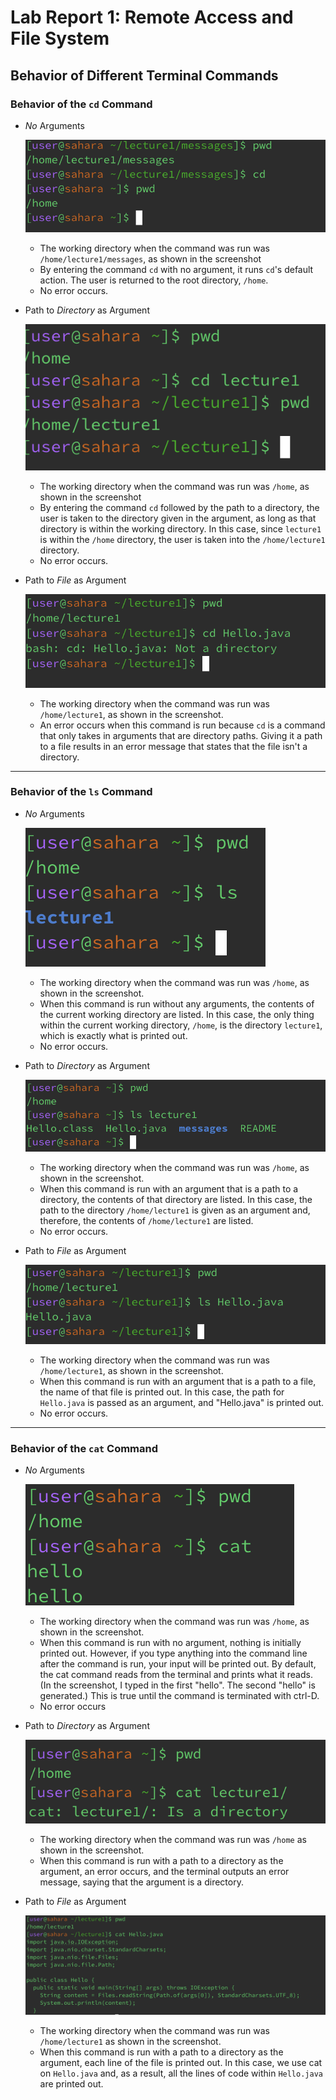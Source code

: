 # Lab Report 1: Remote Access and File System
## Behavior of Different Terminal Commands
### Behavior of the `cd` Command
   * _No_ Arguments

     ![Image](/cd/noArgument.png)
     * The working directory when the command was run was `/home/lecture1/messages`, as shown in the screenshot
     * By entering the command `cd` with no argument, it runs `cd`'s default action. The user is returned to the root directory, `/home`. 
     * No error occurs.  
   * Path to _Directory_ as Argument

     ![Image](/cd/pathToDirectory.png)
     * The working directory when the command was run was `/home`, as shown in the screenshot
     * By entering the command `cd` followed by the path to a directory, the user is taken to the directory given in the argument, as long as that directory is within the working directory. In this case, since `lecture1` is within the `/home` directory, the user is taken into the `/home/lecture1` directory.
     * No error occurs.
   * Path to _File_ as Argument

     ![Image](/cd/pathToFile.png)
     * The working directory when the command was run was `/home/lecture1`, as shown in the screenshot.
     * An error occurs when this command is run because `cd` is a command that only takes in arguments that are directory paths. Giving it a path to a file results in an error message that states that the file isn't a directory. 
  ---

### Behavior of the `ls` Command
   * _No_ Arguments

     ![Image](/ls/noArgument.png)
     * The working directory when the command was run was `/home`, as shown in the screenshot.
     * When this command is run without any arguments, the contents of the current working directory are listed. In this case, the only thing within the current working directory, `/home`, is the directory `lecture1`, which is exactly what is printed out.
     * No error occurs.  
   * Path to _Directory_ as Argument

     ![Image](/ls/pathToDirectory.png)
     * The working directory when the command was run was `/home`, as shown in the screenshot.
     * When this command is run with an argument that is a path to a directory, the contents of that directory are listed. In this case, the path to the directory `/home/lecture1` is given as an argument and, therefore, the contents of `/home/lecture1` are listed.
     * No error occurs. 
   * Path to _File_ as Argument

     ![Image](/ls/pathToFile.png)
     * The working directory when the command was run was `/home/lecture1`, as shown in the screenshot.
     * When this command is run with an argument that is a path to a file, the name of that file is printed out. In this case, the path for `Hello.java` is passed as an argument, and "Hello.java" is printed out.
     * No error occurs. 
---

### Behavior of the `cat` Command
   * _No_ Arguments

     ![Image](/cat/noArgument.png)
     * The working directory when the command was run was `/home`, as shown in the screenshot.
     * When this command is run with no argument, nothing is initially printed out. However, if you type anything into the command line after the command is run, your input will be printed out. By default, the cat command reads from the terminal and prints what it reads. (In the screenshot, I typed in the first "hello". The second "hello" is generated.) This is true until the command is terminated with ctrl-D.
     * No error occurs
   * Path to _Directory_ as Argument

     ![Image](/cat/pathToDirectory.png)
     * The working directory when the command was run was `/home` as shown in the screenshot.
     * When this command is run with a path to a directory as the argument, an error occurs, and the terminal outputs an error message, saying that the argument is a directory. 
   * Path to _File_ as Argument

     ![Image](/cat/pathToFile.png)
     * The working directory when the command was run was `/home/lecture1` as shown in the screenshot.
     * When this command is run with a path to a directory as the argument, each line of the file is printed out. In this case, we use cat on `Hello.java` and, as a result, all the lines of code within `Hello.java` are printed out. 

